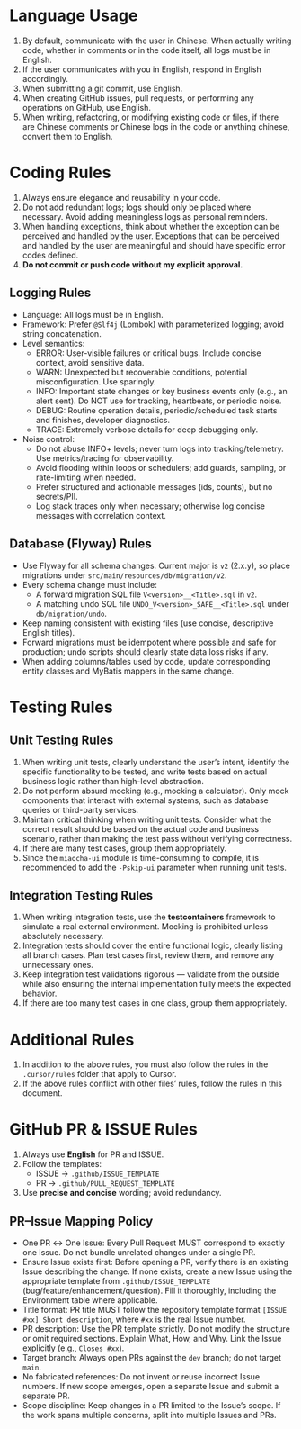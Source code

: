 # Language Usage
1. By default, communicate with the user in Chinese. When actually writing code, whether in comments or in the code itself, all logs must be in English.
2. If the user communicates with you in English, respond in English accordingly.
3. When submitting a git commit, use English.
4. When creating GitHub issues, pull requests, or performing any operations on GitHub, use English.
5. When writing, refactoring, or modifying existing code or files, if there are Chinese comments or Chinese logs in the code or anything chinese, convert them to English.

# Coding Rules
1. Always ensure elegance and reusability in your code.
2. Do not add redundant logs; logs should only be placed where necessary. Avoid adding meaningless logs as personal reminders.
3. When handling exceptions, think about whether the exception can be perceived and handled by the user. Exceptions that can be perceived and handled by the user are meaningful and should have specific error codes defined.
4. **Do not commit or push code without my explicit approval.**

## Logging Rules
- Language: All logs must be in English.
- Framework: Prefer `@Slf4j` (Lombok) with parameterized logging; avoid string concatenation.
- Level semantics:
  - ERROR: User-visible failures or critical bugs. Include concise context, avoid sensitive data.
  - WARN: Unexpected but recoverable conditions, potential misconfiguration. Use sparingly.
  - INFO: Important state changes or key business events only (e.g., an alert sent). Do NOT use for tracking, heartbeats, or periodic noise.
  - DEBUG: Routine operation details, periodic/scheduled task starts and finishes, developer diagnostics.
  - TRACE: Extremely verbose details for deep debugging only.
- Noise control:
  - Do not abuse INFO+ levels; never turn logs into tracking/telemetry. Use metrics/tracing for observability.
  - Avoid flooding within loops or schedulers; add guards, sampling, or rate-limiting when needed.
  - Prefer structured and actionable messages (ids, counts), but no secrets/PII.
  - Log stack traces only when necessary; otherwise log concise messages with correlation context.

## Database (Flyway) Rules
- Use Flyway for all schema changes. Current major is `v2` (2.x.y), so place migrations under `src/main/resources/db/migration/v2`.
- Every schema change must include:
    - A forward migration SQL file `V<version>__<Title>.sql` in `v2`.
    - A matching undo SQL file `UNDO_V<version>_SAFE__<Title>.sql` under `db/migration/undo`.
- Keep naming consistent with existing files (use concise, descriptive English titles).
- Forward migrations must be idempotent where possible and safe for production; undo scripts should clearly state data loss risks if any.
- When adding columns/tables used by code, update corresponding entity classes and MyBatis mappers in the same change.


# Testing Rules
## Unit Testing Rules
1. When writing unit tests, clearly understand the user’s intent, identify the specific functionality to be tested, and write tests based on actual business logic rather than high-level abstraction.
2. Do not perform absurd mocking (e.g., mocking a calculator). Only mock components that interact with external systems, such as database queries or third-party services.
3. Maintain critical thinking when writing unit tests. Consider what the correct result should be based on the actual code and business scenario, rather than making the test pass without verifying correctness.
4. If there are many test cases, group them appropriately.
5. Since the `miaocha-ui` module is time-consuming to compile, it is recommended to add the `-Pskip-ui` parameter when running unit tests.

## Integration Testing Rules
1. When writing integration tests, use the **testcontainers** framework to simulate a real external environment. Mocking is prohibited unless absolutely necessary.
2. Integration tests should cover the entire functional logic, clearly listing all branch cases. Plan test cases first, review them, and remove any unnecessary ones.
3. Keep integration test validations rigorous — validate from the outside while also ensuring the internal implementation fully meets the expected behavior.
4. If there are too many test cases in one class, group them appropriately.

# Additional Rules
1. In addition to the above rules, you must also follow the rules in the `.cursor/rules` folder that apply to Cursor.
2. If the above rules conflict with other files’ rules, follow the rules in this document.
 


# GitHub PR & ISSUE Rules

1. Always use **English** for PR and ISSUE.
2. Follow the templates:
    - ISSUE → `.github/ISSUE_TEMPLATE`
    - PR → `.github/PULL_REQUEST_TEMPLATE`
3. Use **precise and concise** wording; avoid redundancy.

## PR–Issue Mapping Policy

- One PR ↔ One Issue: Every Pull Request MUST correspond to exactly one Issue. Do not bundle unrelated changes under a single PR.
- Ensure Issue exists first: Before opening a PR, verify there is an existing Issue describing the change. If none exists, create a new Issue using the appropriate template from `.github/ISSUE_TEMPLATE` (bug/feature/enhancement/question). Fill it thoroughly, including the Environment table where applicable.
- Title format: PR title MUST follow the repository template format `[ISSUE #xx] Short description`, where `#xx` is the real Issue number.
- PR description: Use the PR template strictly. Do not modify the structure or omit required sections. Explain What, How, and Why. Link the Issue explicitly (e.g., `Closes #xx`).
- Target branch: Always open PRs against the `dev` branch; do not target `main`.
- No fabricated references: Do not invent or reuse incorrect Issue numbers. If new scope emerges, open a separate Issue and submit a separate PR.
- Scope discipline: Keep changes in a PR limited to the Issue’s scope. If the work spans multiple concerns, split into multiple Issues and PRs.
